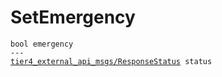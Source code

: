 # SetEmergency

<div class="highlight"><pre><code>bool emergency
---
<a href="../../../tier4_external_api_msgs/msg/ResponseStatus">tier4_external_api_msgs/ResponseStatus</a> status
</code></pre></div>
